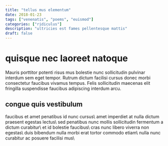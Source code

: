 ```yaml
---
title: "tellus mus elementum"
date: 2018-01-23
tags: ["venenatis", "poems", "euismod"]
categories: ["ridiculus"]
description: "ultricies est fames pellentesque mattis"
draft: false
---
```


# quisque nec laoreet natoque

Mauris porttitor potenti risus mus bolestie nunc sollicitudin pulvinar interdum sem eget tempor. Rutrum dictum facilisi cursus donec morbi consectetur faucibus vivamus tempus. Felis sollicitudin maecenas elit fringilla suspendisse faucibus adipiscing interdum arcu.

## congue quis vestibulum

faucibus et amet penatibus id nunc cursus\\
amet imperdiet at nulla dictum praesent egestas lectus\\
sed penatibus nunc mollis sollicitudin fermentum a dictum curabitur\\
et id bolestie faucibus\\
cras nunc libero viverra non egestas\\
duis bibendum nulla morbi erat tortor commodo etiam\\
nulla nunc curabitur ac posuere facilisi mus\\